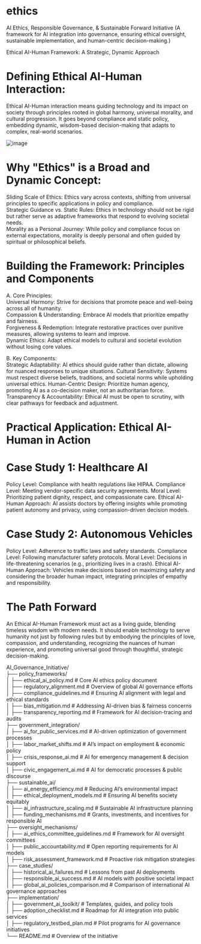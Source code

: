 # ethics
AI Ethics, Responsible Governance, &amp; Sustainable Forward Initiative
(A framework for AI integration into governance, ensuring ethical oversight, sustainable implementation, and human-centric decision-making.)

Ethical AI-Human Framework: A Strategic, Dynamic Approach

# Defining Ethical AI-Human Interaction:
Ethical AI-Human interaction means guiding technology and its impact on society through principles rooted in global harmony, universal morality, and cultural progression. It goes beyond compliance and static policy, embedding dynamic, wisdom-based decision-making that adapts to complex, real-world scenarios.  

![image](https://github.com/user-attachments/assets/ec5950a5-6ac5-4b71-b1e6-3e7b8ece27dc)

# Why "Ethics" is a Broad and Dynamic Concept:
Sliding Scale of Ethics: Ethics vary across contexts, shifting from universal principles to specific applications in policy and compliance.  
Strategic Guidance vs. Static Rules: Ethics in technology should not be rigid but rather serve as adaptive frameworks that respond to evolving societal needs.  
Morality as a Personal Journey: While policy and compliance focus on external expectations, morality is deeply personal and often guided by spiritual or philosophical beliefs.  

# Building the Framework: Principles and Components
A. Core Principles:  
Universal Harmony: Strive for decisions that promote peace and well-being across all of humanity.  
Compassion & Understanding: Embrace AI models that prioritize empathy and fairness.  
Forgiveness & Redemption: Integrate restorative practices over punitive measures, allowing systems to learn and improve.  
Dynamic Ethics: Adapt ethical models to cultural and societal evolution without losing core values.  

B. Key Components:  
Strategic Adaptability: AI ethics should guide rather than dictate, allowing for nuanced responses to unique situations.
Cultural Sensitivity: Systems must respect diverse beliefs, traditions, and societal norms while upholding universal ethics.
Human-Centric Design: Prioritize human agency, promoting AI as a co-decision maker, not an authoritarian force.
Transparency & Accountability: Ethical AI must be open to scrutiny, with clear pathways for feedback and adjustment.

# Practical Application: Ethical AI-Human in Action
# Case Study 1: Healthcare AI
Policy Level: Compliance with health regulations like HIPAA.
Compliance Level: Meeting vendor-specific data security agreements.
Moral Level: Prioritizing patient dignity, respect, and compassionate care.
Ethical AI-Human Approach: AI assists doctors by offering insights while promoting patient autonomy and privacy, using compassion-driven decision models.
# Case Study 2: Autonomous Vehicles
Policy Level: Adherence to traffic laws and safety standards.
Compliance Level: Following manufacturer safety protocols.
Moral Level: Decisions in life-threatening scenarios (e.g., prioritizing lives in a crash).
Ethical AI-Human Approach: Vehicles make decisions based on maximizing safety and considering the broader human impact, integrating principles of empathy and responsibility.

# The Path Forward
An Ethical AI-Human Framework must act as a living guide, blending timeless wisdom with modern needs. It   should enable technology to serve humanity not just by following rules but by embodying the principles of   love, compassion, and understanding, recognizing the nuances of human experience, and promoting universal   good through thoughtful, strategic decision-making.  

 
AI_Governance_Initiative/  
├── policy_frameworks/  
│   ├── ethical_ai_policy.md            # Core AI ethics policy document  
│   ├── regulatory_alignment.md         # Overview of global AI governance efforts  
│   ├── compliance_guidelines.md        # Ensuring AI alignment with legal and ethical standards    
│   ├── bias_mitigation.md              # Addressing AI-driven bias & fairness concerns    
│   ├── transparency_reporting.md       # Framework for AI decision-tracing and audits    
├── government_integration/    
│   ├── ai_for_public_services.md       # AI-driven optimization of government processes  
│   ├── labor_market_shifts.md          # AI’s impact on employment & economic policy  
│   ├── crisis_response_ai.md           # AI for emergency management & decision support  
│   ├── civic_engagement_ai.md          # AI for democratic processes & public discourse  
├── sustainable_ai/  
│   ├── ai_energy_efficiency.md         # Reducing AI’s environmental impact  
│   ├── ethical_deployment_models.md    # Ensuring AI benefits society equitably  
│   ├── ai_infrastructure_scaling.md    # Sustainable AI infrastructure planning  
│   ├── funding_mechanisms.md           # Grants, investments, and incentives for responsible AI  
├── oversight_mechanisms/  
│   ├── ai_ethics_committee_guidelines.md # Framework for AI oversight committees  
│   ├── public_accountability.md         # Open reporting requirements for AI models  
│   ├── risk_assessment_framework.md     # Proactive risk mitigation strategies  
├── case_studies/  
│   ├── historical_ai_failures.md        # Lessons from past AI deployments  
│   ├── responsible_ai_success.md        # AI models with positive societal impact  
│   ├── global_ai_policies_comparison.md # Comparison of international AI governance approaches  
├── implementation/  
│   ├── government_ai_toolkit/            # Templates, guides, and policy tools  
│   ├── adoption_checklist.md             # Roadmap for AI integration into public services  
│   ├── regulatory_testbed_plan.md        # Pilot programs for AI governance initiatives  
└── README.md                             # Overview of the initiative  
